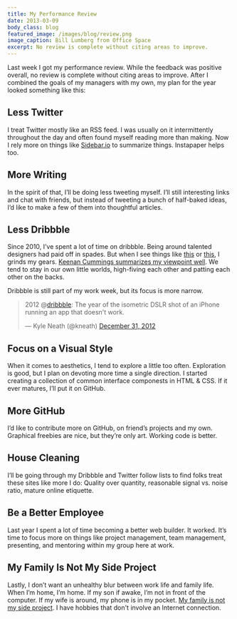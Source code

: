 ```yaml
---
title: My Performance Review
date: 2013-03-09
body_class: blog
featured_image: /images/blog/review.png
image_caption: Bill Lumberg from Office Space
excerpt: No review is complete without citing areas to improve.
---
```


Last week I got my performance review. While the feedback was positive overall, no review is complete without citing areas to improve. After I combined the goals of my managers with my own, my plan for the year looked something like this:

## Less Twitter
I treat Twitter mostly like an RSS feed. I was usually on it intermittently throughout the day and often found myself reading more than making. Now I rely more on things like [Sidebar.io](http://sidebar.io) to summarize things. Instapaper helps too.

## More Writing
In the spirit of that, I’ll be doing less tweeting myself. I’ll still interesting links and chat with friends, but instead of tweeting a bunch of half-baked ideas, I’d like to make a few of them into thoughtful articles.

## Less Dribbble
Since 2010, I’ve spent a lot of time on dribbble. Being around talented designers had paid off in spades. But when I see things like [this](http://dribbble.com/search?q=workspace) or [this](http://dribbble.com/search?q=blur+background), I grinds my gears. [Keenan Cummings summarizes my viewpoint well](http://blog.keenancummings.com/post/42506303821/sweet-textures-bro "Sweet textures bro"). We tend to stay in our own little worlds, high-fiving each other and patting each other on the backs.

Dribbble is still part of my work week, but its focus is more narrow.

<blockquote class="twitter-tweet"><p>2012 @<a href="https://twitter.com/dribbble">dribbble</a>: The year of the isometric DSLR shot of an iPhone running an app that doesn't work.</p>&mdash; Kyle Neath (@kneath) <a href="https://twitter.com/kneath/status/285794915890384896">December 31, 2012</a></blockquote>
<script async src="//platform.twitter.com/widgets.js" charset="utf-8"></script>

## Focus on a Visual Style
When it comes to aesthetics, I tend to explore a little too often. Exploration is good, but I plan on devoting more time a single direction. I started creating a collection of common interface componests in HTML & CSS. If it ever matures, I’ll put it on GitHub.

## More GitHub
I’d like to contribute more on GitHub, on friend’s projects and my own. Graphical freebies are nice, but they’re only art. Working code is better.

## House Cleaning
I’ll be going through my Dribbble and Twitter follow lists to find folks treat these sites like more I do: Quality over quantity, reasonable signal vs. noise ratio, mature online etiquette.

## Be a Better Employee
Last year I spent a lot of time becoming a better web builder. It worked. It’s time to focus more on things like project management, team management, presenting, and mentoring within my group here at work.

## My Family Is Not My Side Project
Lastly, I don’t want an unhealthy blur between work life and family life. When I’m home, I’m home. If my son if awake, I’m not in front of the computer. If my wife is around, my phone is in my pocket. [My family is not my side project](http://chrisbowler.com/journal/overcoming-project-guilt "Overcoming Project Guilt"). I have hobbies that don't involve an Internet connection.

